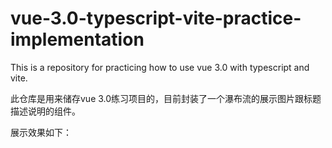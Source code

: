 # vue-3.0-typescript-vite-practice-implementation

This is a repository for practicing how to use vue 3.0 with typescript and vite.



此仓库是用来储存vue 3.0练习项目的，目前封装了一个瀑布流的展示图片跟标题描述说明的组件。

展示效果如下：
